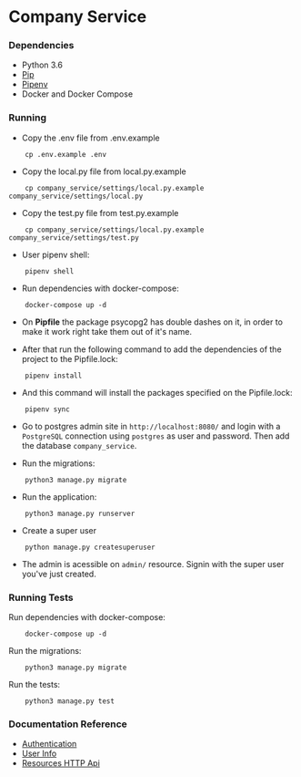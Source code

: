 # Company Service

### Dependencies

- Python 3.6
- [Pip](https://linuxize.com/post/how-to-install-pip-on-ubuntu-18.04/)
- [Pipenv](https://docs.pipenv.org/en/latest/install/)
- Docker and Docker Compose

### Running

- Copy the .env file from .env.example
```
    cp .env.example .env
```
- Copy the local.py file from local.py.example
```
    cp company_service/settings/local.py.example company_service/settings/local.py
```
- Copy the test.py file from test.py.example
```
    cp company_service/settings/local.py.example company_service/settings/test.py
```
- User pipenv shell:
```
    pipenv shell
```

- Run dependencies with docker-compose:
```
    docker-compose up -d
```

- On __Pipfile__ the package psycopg2 has double dashes on it, in order to make it work right take them out of it's name.

- After that run the following command to add the dependencies of the project to the Pipfile.lock:
```
    pipenv install
```

- And this command will install the packages specified on the Pipfile.lock:
```
    pipenv sync
```    

- Go to postgres admin site in `http://localhost:8080/` and login with a `PostgreSQL` connection using `postgres` as user and password. Then add the database `company_service`.

- Run the migrations:
```
    python3 manage.py migrate
```

- Run the application:
```
    python3 manage.py runserver
```

- Create a super user
```
    python manage.py createsuperuser
```

- The admin is acessible on `admin/` resource. Signin with the super user you've just created.

### Running Tests

Run dependencies with docker-compose:
```
    docker-compose up -d
```

Run the migrations:
```
    python3 manage.py migrate
```

Run the tests:
```
    python3 manage.py test
```


### Documentation Reference

- [Authentication](https://github.com/vision-i40/company_service/tree/master/docs/authentication)
- [User Info](https://github.com/vision-i40/company_service/tree/master/docs/user)
- [Resources HTTP Api](https://github.com/vision-i40/company_service/tree/master/docs/http_api/)
